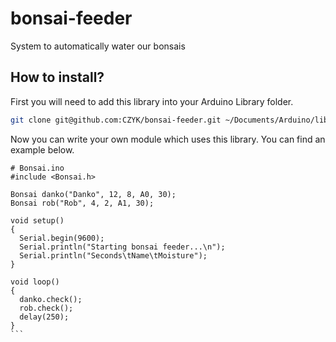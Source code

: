 # bonsai-feeder
System to automatically water our bonsais


## How to install?

First you will need to add this library into your Arduino Library folder.
```sh
git clone git@github.com:CZYK/bonsai-feeder.git ~/Documents/Arduino/libraries/Bonsai
```
Now you can write your own module which uses this library. You can find an example below.

````Arduino
# Bonsai.ino
#include <Bonsai.h>

Bonsai danko("Danko", 12, 8, A0, 30);
Bonsai rob("Rob", 4, 2, A1, 30);

void setup()
{
  Serial.begin(9600);
  Serial.println("Starting bonsai feeder...\n");
  Serial.println("Seconds\tName\tMoisture");
}

void loop()
{
  danko.check();
  rob.check();
  delay(250);
}
```